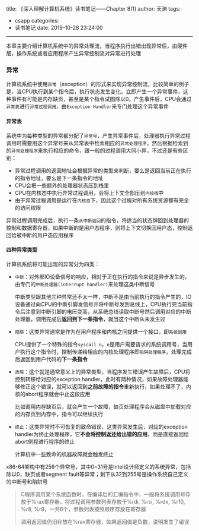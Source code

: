 title: 《深入理解计算机系统》读书笔记——Chapter 8(1)
author: 天渊
tags:
  - csapp
categories:
  - 读书笔记
date: 2019-10-28 23:24:00
---
本章主要介绍计算机系统中的异常处理流，当程序执行出错出现异常后，由硬件层，操作系统或者应用程序产生异常控制流对异常进行处理
<!--more-->

### 异常

计算机系统中使用`异常`（exception）的形式来实现异常控制流，比较简单的例子是，当CPU执行到某个指令后，执行状态发生变化，立即产生一个异常事件，这种事件有可能是内存缺页，甚至是某个指令试图除以0。产生事件后，CPU会通过`异常表`进行`异常过程调用`，由`Exception Handler`来专门处理这个异常事件

#### 异常表

系统中为每种类型的异常都分配了`异常号`，产生异常事件后，处理器执行异常过程调用时需要用这个异常号来从异常表中检索相应的`异常处理程序`，然后根据检索到的`异常处理程序`来执行相应的命令，跟一般的过程调用大同小异，不过还是有些区别：

- 异常过程调用的返回地址会根据异常的类型来判断，要么是返回当前正在执行的指令地址，要么是下一条指令的地址
- CPU会把一些额外的处理器状态压到栈里
- CPU在内核态中执行异常过程调用，会将上下文全部压到`内核栈`中
- 由于异常过程调用是运行在`内核态`下，因此这个过程对所有系统资源都有完全的访问权限

异常过程调用完成后，执行一条`从中断返回`的指令，将适当的状态弹回到处理器的控制和数据寄存器，如果中断的是用户态程序，则将上下文切换回用户态，控制返回给被中断的用户态应用程序

#### 四种异常类型

计算机系统将可能出现的异常分为四类：

- `中断`：对外部IO设备信号的响应，相对于正在执行的指令来说是异步发生的，由专门的`中断处理器(interrupt handler)`来处理这类中断信号

  中断类型跟其他三种异常还不太一样，中断不是由当前执行的指令产生的，IO设备通过向CPU的中断引脚发信号并将中断号发到总线上，CPU执行完当前指令后注意到中断引脚的电压变高，从系统总线读取中断号然后调用对应的中断处理器，调用完成后**返回到下一条指令**，就当这个中断从未发生过

- `陷阱`：这类异常通常是作为在用户程序和内核之间提供一个接口，即`系统调用`

  CPU提供了一个特殊的指令`syscall n`，`n`是用户需要请求的系统调用号，当用户执行这个指令时，控制传递给相应的内核处理程序即`陷阱处理程序`，处理完成后返回到用户代码的**下一条指令**

- `故障`：这个就是通常意义上的异常类型，当程序发生错误产生故障后，CPU将控制转移给对应的exception handler，此时有两种情况，如果故障处理器能够修正这个错误，就可以返回到**之前故障的指令**重新执行，如果处理不了，内核的abort程序就会中止这段应用

  比如调用内存缺页后，就会产生一个故障，缺页处理程序会从磁盘中加载对应的内存页到内存中，指令可以继续执行

- `终止`：这类异常时不可恢复的致命错误，这类异常发生后，对应的exception handler为终止处理程序，它**不会将控制返还给出错的应用**，而是直接返回给abort例程进行程序的终止

  计算机中一些致命的机器故障就会触发终止

x86-64架构中有256个异常号，其中0~31号是Intel设计师定义的系统异常，包括除以0，缺页或者segment fault等异常；剩下从32到255号是操作系统自己定义的中断号和陷阱号

> C程序调用某个系统函数时，在编译后的汇编指令中，一般将系统调用号存放于%rax寄存器，将过程调用参数列表存放于%rdi, %rsi, %rdx, %r10, %r8, %r9，一共6个，参数列表按照顺序存放在寄存器
>
> 调用返回值仍旧存放在%rax寄存器，如果返回值是负数，说明发生了错误